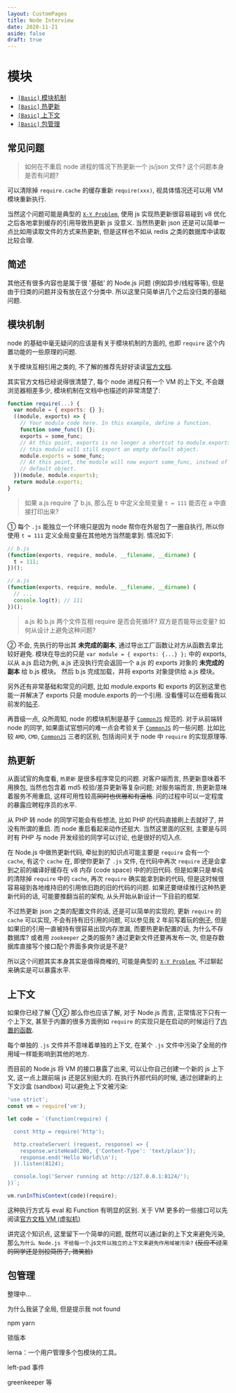 ```yaml
---
layout: CustomPages
title: Node Interview
date: 2020-11-21
aside: false
draft: true
---
```


# 模块

- [`[Basic]` 模块机制](#模块机制)
- [`[Basic]` 热更新](#热更新)
- [`[Basic]` 上下文](#上下文)
- [`[Basic]` 包管理](#包管理)

## 常见问题

> <a name="q-hot"></a> 如何在不重启 node 进程的情况下热更新一个 js/json 文件? 这个问题本身是否有问题?

可以清除掉 `require.cache` 的缓存重新 `require(xxx)`, 视具体情况还可以用 VM 模块重新执行.

当然这个问题可能是典型的 [`X-Y Problem`](http://coolshell.cn/articles/10804.html), 使用 js 实现热更新很容易碰到 v8 优化之后各地拿到缓存的引用导致热更新 js 没意义. 当然热更新 json 还是可以简单一点比如用读取文件的方式来热更新, 但是这样也不如从 redis 之类的数据库中读取比较合理.

## 简述

其他还有很多内容也是属于很 '基础' 的 Node.js 问题 (例如异步/线程等等), 但是由于归类的问题并没有放在这个分类中. 所以这里只简单讲几个之后没归类的基础问题.

## 模块机制

node 的基础中毫无疑问的应该是有关于模块机制的方面的, 也即 `require` 这个内置功能的一些原理的问题.

关于模块互相引用之类的, 不了解的推荐先好好读读[官方文档](https://nodejs.org/dist/latest-v6.x/docs/api/modules.html).

其实官方文档已经说得很清楚了, 每个 node 进程只有一个 VM 的上下文, 不会跟浏览器相差多少, 模块机制在文档中也描述的非常清楚了:

```javascript
function require(...) {
  var module = { exports: {} };
  ((module, exports) => {
    // Your module code here. In this example, define a function.
    function some_func() {};
    exports = some_func;
    // At this point, exports is no longer a shortcut to module.exports, and
    // this module will still export an empty default object.
    module.exports = some_func;
    // At this point, the module will now export some_func, instead of the
    // default object.
  })(module, module.exports);
  return module.exports;
}
```

> <a name="q-global"></a> 如果 a.js require 了 b.js, 那么在 b 中定义全局变量 `t = 111` 能否在 a 中直接打印出来?

① 每个 `.js` 能独立一个环境只是因为 node 帮你在外层包了一圈自执行, 所以你使用 `t = 111` 定义全局变量在其他地方当然能拿到. 情况如下:

```javascript
// b.js
(function(exports, require, module, __filename, __dirname) {
  t = 111;
})();

// a.js
(function(exports, require, module, __filename, __dirname) {
  // ...
  console.log(t); // 111
})();
```

> <a name="q-loop"></a> a.js 和 b.js 两个文件互相 require 是否会死循环? 双方是否能导出变量? 如何从设计上避免这种问题?

② 不会, 先执行的导出其 **未完成的副本**, 通过导出工厂函数让对方从函数去拿比较好避免. 模块在导出的只是 `var module = { exports: {...} };` 中的 exports, 以从 a.js 启动为例, a.js 还没执行完会返回一个 a.js 的 exports 对象的 **未完成的副本** 给 b.js 模块。 然后 b.js 完成加载，并将 exports 对象提供给 a.js 模块。

另外还有非常基础和常见的问题, 比如 module.exports 和 exports 的区别这里也能一并解决了 exports 只是 module.exports 的一个引用. 没看懂可以在细看我以前发的[帖子](https://cnodejs.org/topic/5734017ac3e4ef7657ab1215).

再晋级一点, 众所周知, node 的模块机制是基于 [`CommonJS`](http://javascript.ruanyifeng.com/nodejs/module.html) 规范的. 对于从前端转 node 的同学, 如果面试官想问的难一点会考验关于 [`CommonJS`](http://javascript.ruanyifeng.com/nodejs/module.html) 的一些问题. 比如比较 `AMD`, `CMD`, [`CommonJS`](http://javascript.ruanyifeng.com/nodejs/module.html) 三者的区别, 包括询问关于 node 中 `require` 的实现原理等.

## 热更新

从面试官的角度看, `热更新` 是很多程序常见的问题. 对客户端而言, 热更新意味着不用换包, 当然也包含着 md5 校验/差异更新等复杂问题; 对服务端而言, 热更新意味着服务不用重启, 这样可用性较高<del>同时也优雅和有逼格</del>. 问的过程中可以一定程度的暴露应聘程序员的水平.

从 PHP 转 node 的同学可能会有些想法, 比如 PHP 的代码直接刷上去就好了, 并没有所谓的重启. 而 node 重启看起来动作还挺大. 当然这里面的区别, 主要是与同时有 PHP 与 node 开发经验的同学可以讨论, 也是很好的切入点.

在 Node.js 中做热更新代码, 牵扯到的知识点可能主要是 `require` 会有一个 `cache`, 有这个 `cache` 在, 即使你更新了 `.js` 文件, 在代码中再次 `require` 还是会拿到之前的编译好缓存在 v8 内存 (code space) 中的的旧代码. 但是如果只是单纯的清除掉 `require` 中的 `cache`, 再次 `require` 确实能拿到新的代码, 但是这时候很容易碰到各地维持旧的引用依旧跑的旧的代码的问题. 如果还要继续推行这种热更新代码的话, 可能要推翻当前的架构, 从头开始从新设计一下目前的框架.

不过热更新 json 之类的配置文件的话, 还是可以简单的实现的, 更新 `require` 的 `cache` 可以实现, 不会有持有旧引用的问题, 可以参见我 2 年前写着玩的[例子](https://www.npmjs.com/package/auto-reload), 但是如果旧的引用一直被持有很容易出现内存泄漏, 而要热更新配置的话, 为什么不存数据库? 或者用 `zookeeper` 之类的服务? 通过更新文件还要再发布一次, 但是存数据库直接写个接口配个界面多爽你说是不是?

所以这个问题其实本身其实是值得商榷的, 可能是典型的 [`X-Y Problem`](http://coolshell.cn/articles/10804.html), 不过聊起来确实是可以暴露水平.

## 上下文

如果你已经了解 ①② 那么你也应该了解, 对于 Node.js 而言, 正常情况下只有一个上下文, 甚至于内置的很多方面例如 `require` 的实现只是在启动的时候运行了[内置的函数](https://github.com/nodejs/node/tree/master/lib).

每个单独的 `.js` 文件并不意味着单独的上下文, 在某个 `.js` 文件中污染了全局的作用域一样能影响到其他的地方.

而目前的 Node.js 将 VM 的接口暴露了出来, 可以让你自己创建一个新的 js 上下文, 这一点上跟前端 js 还是区别挺大的. 在执行外部代码的时候, 通过创建新的上下文沙盒 (sandbox) 可以避免上下文被污染:

```javascript
'use strict';
const vm = require('vm');

let code = `(function(require) {

  const http = require('http');

  http.createServer( (request, response) => {
    response.writeHead(200, {'Content-Type': 'text/plain'});
    response.end('Hello World\\n');
  }).listen(8124);

  console.log('Server running at http://127.0.0.1:8124/');
})`;

vm.runInThisContext(code)(require);
```

这种执行方式与 eval 和 Function 有明显的区别. 关于 VM 更多的一些接口可以先阅读[官方文档 VM (虚拟机)](https://nodejs.org/dist/latest-v6.x/docs/api/vm.html)

讲完这个知识点, 这里留下一个简单的问题, 既然可以通过新的上下文来避免污染, 那么`为什么 Node.js 不给每一个`.js`文件以独立的上下文来避免作用域被污染?` <del>(反应不过来的同学还是别投简历了, 微笑脸)</del>

## 包管理

整理中...

为什么我装了全局, 但是提示我 not found

npm
yarn

锁版本

lerna：一个用户管理多个包模块的工具。

left-pad 事件

greenkeeper 等
